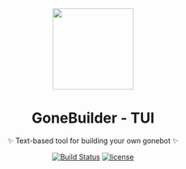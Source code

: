 <div align="center">
  <a href="https://github.com/gonebot-dev">
	<img width="160" src="https://avatars.githubusercontent.com/u/179014534?s=200&v=4" />
  </a>

  <h1>GoneBuilder - TUI</h1>
</div>
<div align="center">
	<p>✨ Text-based tool for building your own gonebot ✨</p>
</div>
<div align="center">
    <a href="https://github.com/gonebot-dev/gonerepo/actions"><img src="https://github.com/gonebot-dev/gonerepo/actions/workflows/ubuntu.yml/badge.svg" alt="Build Status"></a>
	<a href="https://github.com/tboox/tbox/blob/master/LICENSE.md">
	  <img src="https://img.shields.io/github/license/gonebot-dev/gonerepo.svg?colorB=f48041&style=flat-square" alt="license" />
	</a>
</div>
